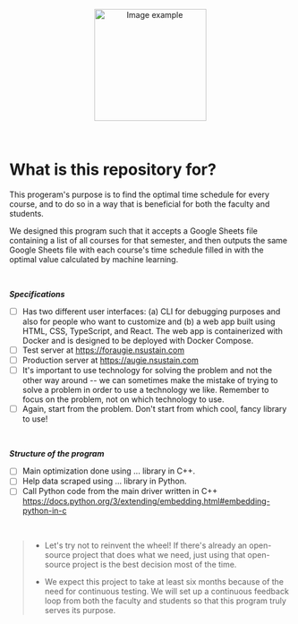 <!-- TODO: Replace this image with final product gif -->
<p align="center">
  <img alt="Image example" src="https://twemoji.maxcdn.com/v/latest/svg/1fae0.svg" width="200px">
</p>

<br>

# What is this repository for?
This progeram's purpose is to find the optimal
time schedule for every course, and to do so
in a way that is beneficial for both the faculty
and students.

We designed this program such that it accepts
a Google Sheets file containing a list of all courses
for that semester, and then outputs the same Google Sheets file
with each course's time schedule filled in with
the optimal value calculated by machine learning.

<br>

***Specifications***<br>
- [ ] Has two different user interfaces: (a)
CLI for debugging purposes and also for people
who want to customize and (b) a web app built using
HTML, CSS, TypeScript, and React. The web app is
containerized with Docker and is designed to be
deployed with Docker Compose.
- [ ] Test server at https://foraugie.nsustain.com
- [ ] Production server at https://augie.nsustain.com
- [ ] It's important to use technology for solving the problem and
not the other way around -- we can sometimes make the mistake of
trying to solve a problem in order to use a technology we like.
Remember to focus on the problem, not on which technology to use.
- [ ] Again, start from the problem. Don't start from which cool, fancy library to use!

<br>

***Structure of the program***<br>
- [ ] Main optimization done using ... library in C++.
- [ ] Help data scraped using ... library in Python.
- [ ] Call Python code from the main driver written in C++ https://docs.python.org/3/extending/embedding.html#embedding-python-in-c

<br>

> - Let's try not to reinvent the wheel! If there's already an open-source project that does what we need, just using that open-source project is the best decision most of the time.
>
> - We expect this project to take at least six months because of the need for continuous testing. We will set up a continuous feedback loop from both the faculty and students so that this program truly serves its purpose.

<br>
<br>
<br>

<!--

Co-authored-by: Deepak <77573925+deepakkrish212@users.noreply.github.com>
Co-authored-by: Marcus <79320268+0nab@users.noreply.github.com>


-->
